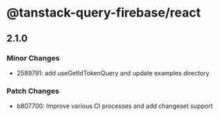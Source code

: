 # @tanstack-query-firebase/react

## 2.1.0

### Minor Changes

- 2589791: add useGetIdTokenQuery and update examples directory

### Patch Changes

- b807700: Improve various CI processes and add changeset support
